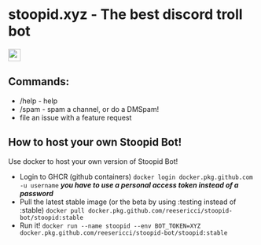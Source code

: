 # stoopid.xyz - The best discord troll bot
<a href="https://endsoftwarepatents.org/innovating-without-patents"><img style="height: 25px;" src="https://static.fsf.org/nosvn/esp/logos/patent-free.svg"></a>
## Commands:
-  /help - help
-  /spam - spam a channel, or do a DMSpam!
- file an issue with a feature request

## How to host your own Stoopid Bot!
Use docker to host your own version of Stoopid Bot!

- Login to GHCR (github containers) `docker login docker.pkg.github.com -u username` ***you have to use a personal access token instead of a password***
- Pull the latest stable image (or the beta by using :testing instead of :stable) `docker pull docker.pkg.github.com/reesericci/stoopid-bot/stoopid:stable`
- Run it! `docker run --name stoopid --env BOT_TOKEN=XYZ docker.pkg.github.com/reesericci/stoopid-bot/stoopid:stable`

